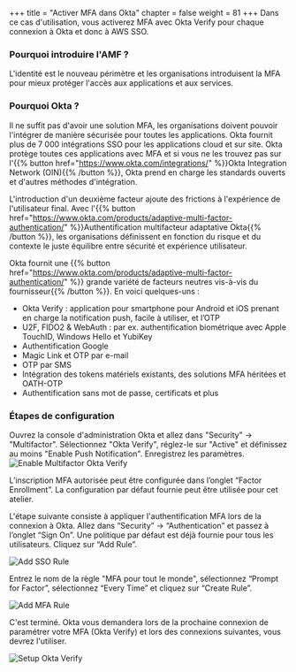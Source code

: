 +++
title = "Activer MFA dans Okta"
chapter = false
weight = 81
+++
Dans ce cas d'utilisation, vous activerez MFA avec Okta Verify pour chaque connexion à Okta et donc à AWS SSO.

### Pourquoi introduire l'AMF ?
L'identité est le nouveau périmètre et les organisations introduisent la MFA pour mieux protéger l'accès aux applications et aux services.

### Pourquoi Okta ?
Il ne suffit pas d'avoir une solution MFA, les organisations doivent pouvoir l'intégrer de manière sécurisée pour toutes les applications. Okta fournit plus de 7 000 intégrations SSO pour les applications cloud et sur site. Okta protège toutes ces applications avec MFA et si vous ne les trouvez pas sur l'{{% button href="https://www.okta.com/integrations/" %}}Okta Integration Network (OIN){{% /button %}}, Okta prend en charge les standards ouverts et d'autres méthodes d'intégration.

L'introduction d'un deuxième facteur ajoute des frictions à l'expérience de l'utilisateur final. Avec l'{{% button href="https://www.okta.com/products/adaptive-multi-factor-authentication/" %}}Authentification multifacteur adaptative Okta{{% /button %}}, les organisations définissent en fonction du risque et du contexte le juste équilibre entre sécurité et expérience utilisateur.

Okta fournit une {{% button href="https://www.okta.com/products/adaptive-multi-factor-authentication/" %}} grande variété de facteurs neutres vis-à-vis du fournisseur{{% /button %}}. En voici quelques-uns :
- Okta Verify : application pour smartphone pour Android et iOS prenant en charge la notification push, facile à utiliser, et l’OTP
- U2F, FIDO2 & WebAuth : par ex. authentification biométrique avec Apple TouchID, Windows Hello et YubiKey
- Authentification Google
- Magic Link et OTP par e-mail
- OTP par SMS
- Intégration des tokens matériels existants, des solutions MFA héritées et OATH-OTP
- Authentification sans mot de passe, certificats et plus

### Étapes de configuration

Ouvrez la console d'administration Okta et allez dans "Security" -> "Multifactor".
Sélectionnez "Okta Verify", réglez-le sur "Active" et définissez au moins "Enable Push Notification". Enregistrez les paramètres.
![Enable Multifactor Okta Verify](/images/700_enable_multifactor_okta_verify.png)

L’inscription MFA autorisée peut être configurée dans l’onglet “Factor Enrollment”. La configuration par défaut fournie peut être utilisée pour cet atelier.

L'étape suivante consiste à appliquer l'authentification MFA lors de la connexion à Okta. Allez dans “Security” -> “Authentication” et passez à l’onglet “Sign On”. Une politique par défaut est déjà fournie pour tous les utilisateurs. Cliquez sur “Add Rule”.

![Add SSO Rule](/images/701_add_sso_rule.png)

Entrez le nom de la règle "MFA pour tout le monde", sélectionnez “Prompt for Factor”, sélectionnez “Every Time” et cliquez sur “Create Rule”.

![Add MFA Rule](/images/702_add_mfa_rule.png)

C'est terminé. Okta vous demandera lors de la prochaine connexion de paramétrer votre MFA (Okta Verify) et lors des connexions suivantes, vous devrez l'utiliser.

![Setup Okta Verify](/images/703_setup_okta_verify.png)
